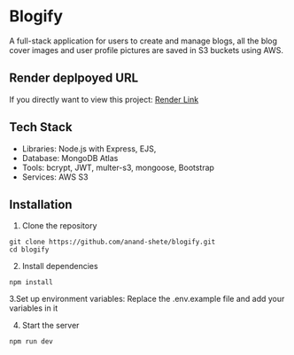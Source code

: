# Blogify
A full-stack application for users to create and manage blogs, all the blog cover images and user profile pictures are saved in S3 buckets using AWS.

## Render deplpoyed URL
If you directly want to view this project:
[Render Link](https://blogify-ovwm.onrender.com)  

## Tech Stack
- Libraries: Node.js with Express, EJS, 
- Database: MongoDB Atlas
- Tools: bcrypt, JWT, multer-s3, mongoose, Bootstrap
- Services: AWS S3



## Installation
1. Clone the repository
```
git clone https://github.com/anand-shete/blogify.git
cd blogify
```

2. Install dependencies
```
npm install
```

3.Set up environment variables: Replace the .env.example file and add your variables in it

4. Start the server
```
npm run dev
```
